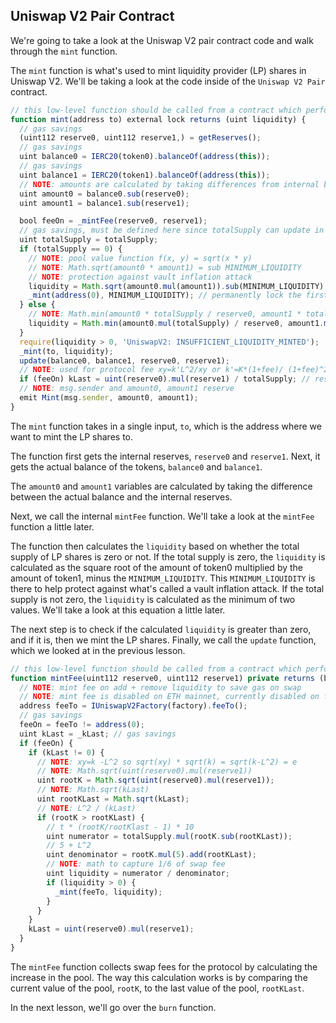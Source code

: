 ## Uniswap V2 Pair Contract

We're going to take a look at the Uniswap V2 pair contract code and walk through the `mint` function.

The `mint` function is what's used to mint liquidity provider (LP) shares in Uniswap V2. We'll be taking a look at the code inside of the `Uniswap V2 Pair` contract.

```javascript
// this low-level function should be called from a contract which performs important safety checks
function mint(address to) external lock returns (uint liquidity) {
  // gas savings
  (uint112 reserve0, uint112 reserve1,) = getReserves();
  // gas savings
  uint balance0 = IERC20(token0).balanceOf(address(this));
  // gas savings
  uint balance1 = IERC20(token1).balanceOf(address(this));
  // NOTE: amounts are calculated by taking differences from internal balances
  uint amount0 = balance0.sub(reserve0);
  uint amount1 = balance1.sub(reserve1);

  bool feeOn = _mintFee(reserve0, reserve1);
  // gas savings, must be defined here since totalSupply can update in _mintFee
  uint totalSupply = totalSupply; 
  if (totalSupply == 0) {
    // NOTE: pool value function f(x, y) = sqrt(x * y)
    // NOTE: Math.sqrt(amount0 * amount1) = sub MINIMUM_LIQUIDITY
    // NOTE: protection against vault inflation attack
    liquidity = Math.sqrt(amount0.mul(amount1)).sub(MINIMUM_LIQUIDITY);
    _mint(address(0), MINIMUM_LIQUIDITY); // permanently lock the first MINIMUM_LIQUIDITY tokens
  } else {
    // NOTE: Math.min(amount0 * totalSupply / reserve0, amount1 * totalSupply / reserve1)
    liquidity = Math.min(amount0.mul(totalSupply) / reserve0, amount1.mul(totalSupply) / reserve1);
  }
  require(liquidity > 0, 'UniswapV2: INSUFFICIENT_LIQUIDITY_MINTED');
  _mint(to, liquidity);
  update(balance0, balance1, reserve0, reserve1);
  // NOTE: used for protocol fee xy=k'L^2/xy or k'=K*(1+fee)/ (1+fee)^2
  if (feeOn) kLast = uint(reserve0).mul(reserve1) / totalSupply; // reserve0 and reserve1 are up-to-date
  // NOTE: msg.sender and amount0, amount1 reserve
  emit Mint(msg.sender, amount0, amount1);
}
```

The `mint` function takes in a single input, `to`, which is the address where we want to mint the LP shares to.

The function first gets the internal reserves, `reserve0` and `reserve1`. Next, it gets the actual balance of the tokens, `balance0` and `balance1`.

The `amount0` and `amount1` variables are calculated by taking the difference between the actual balance and the internal reserves.

Next, we call the internal `mintFee` function. We'll take a look at the `mintFee` function a little later.

The function then calculates the `liquidity` based on whether the total supply of LP shares is zero or not. If the total supply is zero, the `liquidity` is calculated as the square root of the amount of token0 multiplied by the amount of token1, minus the `MINIMUM_LIQUIDITY`. This `MINIMUM_LIQUIDITY` is there to help protect against what's called a vault inflation attack. If the total supply is not zero, the `liquidity` is calculated as the minimum of two values. We'll take a look at this equation a little later.

The next step is to check if the calculated `liquidity` is greater than zero, and if it is, then we mint the LP shares. Finally, we call the `update` function, which we looked at in the previous lesson.

```javascript
// this low-level function should be called from a contract which performs important safety checks
function mintFee(uint112 reserve0, uint112 reserve1) private returns (bool feeOn) {
  // NOTE: mint fee on add + remove liquidity to save gas on swap
  // NOTE: mint fee is disabled on ETH mainnet, currently disabled on factory
  address feeTo = IUniswapV2Factory(factory).feeTo();
  // gas savings
  feeOn = feeTo != address(0);
  uint kLast = _kLast; // gas savings
  if (feeOn) {
    if (kLast != 0) {
      // NOTE: xy=k -L^2 so sqrt(xy) * sqrt(k) = sqrt(k-L^2) = e
      // NOTE: Math.sqrt(uint(reserve0).mul(reserve1))
      uint rootK = Math.sqrt(uint(reserve0).mul(reserve1));
      // NOTE: Math.sqrt(kLast)
      uint rootKLast = Math.sqrt(kLast);
      // NOTE: L^2 / (kLast)
      if (rootK > rootKLast) {
        // t * (rootK/rootKlast - 1) * 10
        uint numerator = totalSupply.mul(rootK.sub(rootKLast));
        // 5 + L^2
        uint denominator = rootK.mul(5).add(rootKLast);
        // NOTE: math to capture 1/6 of swap fee
        uint liquidity = numerator / denominator;
        if (liquidity > 0) {
          _mint(feeTo, liquidity);
        }
      }
    }
    kLast = uint(reserve0).mul(reserve1);
  }
}
```

The `mintFee` function collects swap fees for the protocol by calculating the increase in the pool. The way this calculation works is by comparing the current value of the pool, `rootK`, to the last value of the pool, `rootKLast`.

In the next lesson, we'll go over the `burn` function. 
